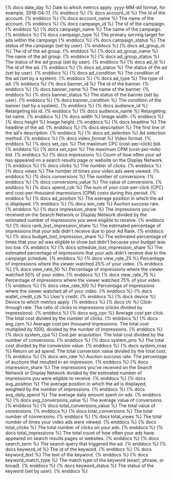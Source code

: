 {% docs date_day %} Date to which metrics apply. yyyy-MM-dd format, for example, 2018-04-17. {% enddocs %}
{% docs account_id %} The id of the account. {% enddocs %}
{% docs account_name %} The name of the account. {% enddocs %}
{% docs campaign_id %} The id of the campaign. {% enddocs %}
{% docs campaign_name %} The name of the campaign. {% enddocs %}
{% docs campaign_type %} The primary serving target for ads within the campaign {% enddocs %}
{% docs campaign_status %} The status of the campaign (set by user). {% enddocs %}
{% docs ad_group_id %} The id of the ad group. {% enddocs %}
{% docs ad_group_name %} The name of the ad group. {% enddocs %}
{% docs ad_group_status %} The status of the ad group (set by user). {% enddocs %}
{% docs ad_id %} The id of the ad. {% enddocs %}
{% docs ad_status %} The status of the ad (set by user). {% enddocs %}
{% docs ad_condition %} The condition of the ad (set by a system). {% enddocs %}
{% docs ad_type %} The type of ad. {% enddocs %}
{% docs banner_id %} The id of the banner. {% enddocs %}
{% docs banner_name %} The name of the banner. {% enddocs %}
{% docs banner_status %} The status of the banner (set by user). {% enddocs %}
{% docs banner_condition %} The condition of the banner (set by a system). {% enddocs %}
{% docs audience_id %} Retargeting list id. {% enddocs %}
{% docs audience_name %} Retargeting list name. {% enddocs %}
{% docs width %} Image width. {% enddocs %}
{% docs height %} Image height. {% enddocs %}
{% docs headline %} The headline of the ad. {% enddocs %}
{% docs description %} The first line of the ad's description. {% enddocs %}
{% docs ad_selection %} Ad selection method. {% enddocs %}
{% docs video_format %} Video format. {% enddocs %}
{% docs set_cpc %} The maximum CPC (cost-per-click) bid. {% enddocs %}
{% docs set_cpm %} The maximum CPM (cost-per-mile) bid. {% enddocs %}
{% docs impressions %} Count of how often your ad has appeared on a search results page or website on the Display Network. {% enddocs %}
{% docs clicks %} The number of clicks. {% enddocs %}
{% docs views %} The number of times your video ads were viewed. {% enddocs %}
{% docs conversions %} The number of conversions. {% enddocs %}
{% docs conversions_value %} The value of conversions. {% enddocs %}
{% docs spend_czk %} The sum of your cost-per-click (CPC) and cost-per-thousand impressions (CPM) costs during this period. {% enddocs %}
{% docs ad_position %} The average position in which the ad is displayed. {% enddocs %}
{% docs win_rate %} Auction success rate. {% enddocs %}
{% docs impression_share %} The impressions you've received on the Search Network or Display Network divided by the estimated number of impressions you were eligible to receive. {% enddocs %}
{% docs rank_lost_impression_share %} The estimated percentage of impressions that your ads didn't receive due to poor Ad Rank. {% enddocs %}
{% docs budget_lost_impression_share %} The estimated percentage of times that your ad was eligible to show but didn't because your budget was too low. {% enddocs %}
{% docs schedule_lost_impression_share %} The estimated percentage of impressions that your ads didn't receive due to the campaign schedule. {% enddocs %}
{% docs view_rate_25 %} Percentage of impressions where the viewer watched 25% of your video. {% enddocs %}
{% docs view_rate_50 %} Percentage of impressions where the viewer watched 50% of your video. {% enddocs %}
{% docs view_rate_75 %} Percentage of impressions where the viewer watched 75% of your video. {% enddocs %}
{% docs view_rate_100 %} Percentage of impressions where the viewer watched all of your video. {% enddocs %}
{% docs wallet_credit_czk %} User's credit. {% enddocs %}
{% docs device %} Device to which metrics apply. {% enddocs %}
{% docs ctr %} Click-through rate. The ratio of clicks to impressions (clicks divided by impressions). {% enddocs %}
{% docs avg_cpc %} Average cost per click. The total cost divided by the number of clicks. {% enddocs %}
{% docs avg_cpm %} Average cost per thousand impressions. The total cost multiplied by 1000, divided by the number of impressions. {% enddocs %}
{% docs system_cpa %} Cost per acquisition. The total cost divided by the number of conversions. {% enddocs %}
{% docs system_pno %} The total cost divided by the conversion value. {% enddocs %}
{% docs system_roas %} Return on ad spend. The total conversion value divided by the total cost. {% enddocs %}
{% docs win_rate %} Auction success rate. The percentage of auctions that resulted in an impression. {% enddocs %}
{% docs impression_share %} The impressions you've received on the Search Network or Display Network divided by the estimated number of impressions you were eligible to receive. {% enddocs %}
{% docs avg_position %} The average position in which the ad is displayed, weighted by the number of impressions. {% enddocs %}
{% docs avg_daily_spend %} The average daily amount spent on ads. {% enddocs %}
{% docs avg_conversions_value %} The average value of conversions. {% enddocs %}
{% docs total_conversions_value %} The total value of conversions. {% enddocs %}
{% docs total_conversions %} The total number of conversions. {% enddocs %}
{% docs total_views %} The total number of times your video ads were viewed. {% enddocs %}
{% docs total_clicks %} The total number of clicks on your ads. {% enddocs %}
{% docs total_impressions %} The total count of how often your ads have appeared on search results pages or websites. {% enddocs %}
{% docs search_term %} The search query that triggered the ad. {% enddocs %}
{% docs keyword_id %} The id of the keyword. {% enddocs %}
{% docs keyword_text %} The text of the keyword. {% enddocs %}
{% docs keyword_match_type %} The match type of the keyword (exact, phrase, or broad). {% enddocs %}
{% docs keyword_status %} The status of the keyword (set by user). {% enddocs %}